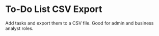 # To-Do List CSV Export
Add tasks and export them to a CSV file. Good for admin and business analyst roles.
